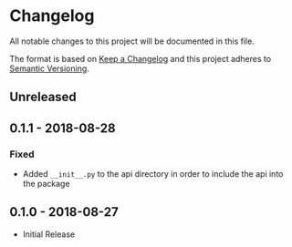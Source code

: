 # Changelog

All notable changes to this project will be documented in this file.

The format is based on [Keep a Changelog](http://keepachangelog.com/en/1.0.0/)
and this project adheres to [Semantic Versioning](http://semver.org/spec/v2.0.0.html).

## Unreleased

## 0.1.1 - 2018-08-28
### Fixed
- Added `__init__.py` to the api directory in order to include the api into the package

## 0.1.0 - 2018-08-27
- Initial Release
